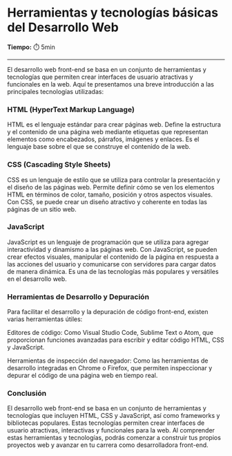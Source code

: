 # Herramientas y tecnologías básicas del Desarrollo Web

**Tiempo:** ⏱️️ 5min

---


El desarrollo web front-end se basa en un conjunto de herramientas y tecnologías que permiten crear interfaces de usuario atractivas y funcionales en la web. Aquí te presentamos una breve introducción a las principales tecnologías utilizadas:

### HTML (HyperText Markup Language)

HTML es el lenguaje estándar para crear páginas web. Define la estructura y el contenido de una página web mediante etiquetas que representan elementos como encabezados, párrafos, imágenes y enlaces. Es el lenguaje base sobre el que se construye el contenido de la web.

### CSS (Cascading Style Sheets)

CSS es un lenguaje de estilo que se utiliza para controlar la presentación y el diseño de las páginas web. Permite definir cómo se ven los elementos HTML en términos de color, tamaño, posición y otros aspectos visuales. Con CSS, se puede crear un diseño atractivo y coherente en todas las páginas de un sitio web.

### JavaScript

JavaScript es un lenguaje de programación que se utiliza para agregar interactividad y dinamismo a las páginas web. Con JavaScript, se pueden crear efectos visuales, manipular el contenido de la página en respuesta a las acciones del usuario y comunicarse con servidores para cargar datos de manera dinámica. Es una de las tecnologías más populares y versátiles en el desarrollo web.

### Herramientas de Desarrollo y Depuración

Para facilitar el desarrollo y la depuración de código front-end, existen varias herramientas útiles:

Editores de código: Como Visual Studio Code, Sublime Text o Atom, que proporcionan funciones avanzadas para escribir y editar código HTML, CSS y JavaScript.

Herramientas de inspección del navegador: Como las herramientas de desarrollo integradas en Chrome o Firefox, que permiten inspeccionar y depurar el código de una página web en tiempo real.

### Conclusión

El desarrollo web front-end se basa en un conjunto de herramientas y tecnologías que incluyen HTML, CSS y JavaScript, así como frameworks y bibliotecas populares. Estas tecnologías permiten crear interfaces de usuario atractivas, interactivas y funcionales para la web. Al comprender estas herramientas y tecnologías, podrás comenzar a construir tus propios proyectos web y avanzar en tu carrera como desarrolladora front-end.
